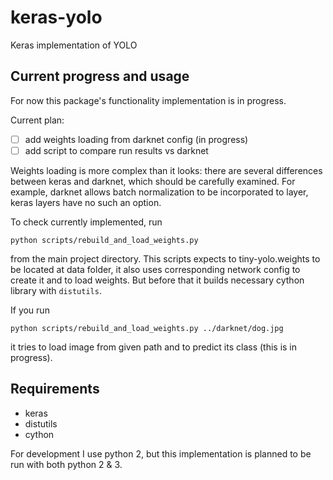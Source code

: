 # keras-yolo
Keras implementation of YOLO

## Current progress and usage
For now this package's functionality implementation is in progress. 

Current plan:

- [ ] add weights loading from darknet config (in progress)
- [ ] add script to compare run results vs darknet

Weights loading is more complex than it looks: there are several differences between keras and darknet, which should be carefully examined. For example, darknet allows batch normalization to be incorporated to layer, keras layers have no such an option.

To check currently implemented, run

```
python scripts/rebuild_and_load_weights.py
```

from the main project directory. This scripts expects to tiny-yolo.weights to be located at data folder, it also uses corresponding network config to create it and to load weights. But before that it builds necessary cython library with `distutils`. 

If you run 
```
python scripts/rebuild_and_load_weights.py ../darknet/dog.jpg
```
it tries to load image from given path and to predict its class (this is in progress).

## Requirements

- keras
- distutils 
- cython

For development I use python 2, but this implementation is planned to be run with both python 2 & 3.
